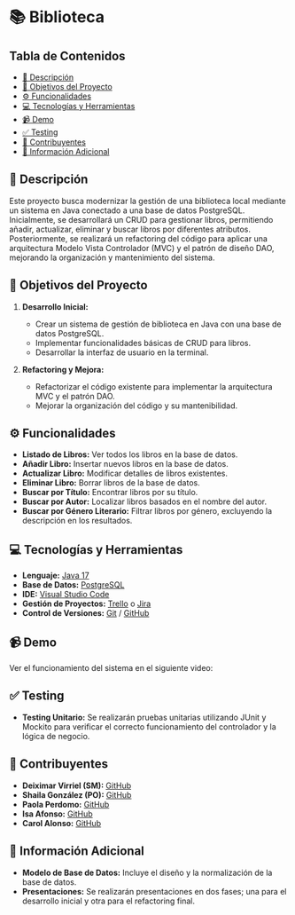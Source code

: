 # 📚 Biblioteca 

## Tabla de Contenidos
- [📖 Descripción](#-descripción)
- [🎯 Objetivos del Proyecto](#-objetivos-del-proyecto)
- [⚙️ Funcionalidades](#-funcionalidades)
- [💻 Tecnologías y Herramientas](#-tecnologías-y-herramientas)
- [📹 Demo](#-demo)
- [✅ Testing](#-testing)
- [🤝 Contribuyentes](#-contribuyentes)
- [📜 Información Adicional](#-información-adicional)

## 📖 Descripción 

Este proyecto busca modernizar la gestión de una biblioteca local mediante un sistema en Java conectado a una base de datos PostgreSQL. Inicialmente, se desarrollará un CRUD para gestionar libros, permitiendo añadir, actualizar, eliminar y buscar libros por diferentes atributos. Posteriormente, se realizará un refactoring del código para aplicar una arquitectura Modelo Vista Controlador (MVC) y el patrón de diseño DAO, mejorando la organización y mantenimiento del sistema.

## 🎯 Objetivos del Proyecto 

1. **Desarrollo Inicial:**
    - Crear un sistema de gestión de biblioteca en Java con una base de datos PostgreSQL.
    - Implementar funcionalidades básicas de CRUD para libros.
    - Desarrollar la interfaz de usuario en la terminal.

2. **Refactoring y Mejora:**
    - Refactorizar el código existente para implementar la arquitectura MVC y el patrón DAO.
    - Mejorar la organización del código y su mantenibilidad.

## ⚙️ Funcionalidades 

- **Listado de Libros:** Ver todos los libros en la base de datos.
- **Añadir Libro:** Insertar nuevos libros en la base de datos.
- **Actualizar Libro:** Modificar detalles de libros existentes.
- **Eliminar Libro:** Borrar libros de la base de datos.
- **Buscar por Título:** Encontrar libros por su título.
- **Buscar por Autor:** Localizar libros basados en el nombre del autor.
- **Buscar por Género Literario:** Filtrar libros por género, excluyendo la descripción en los resultados.

## 💻 Tecnologías y Herramientas

- **Lenguaje:** [Java 17](https://www.oracle.com/java/technologies/javase-downloads.html)
- **Base de Datos:** [PostgreSQL](https://www.postgresql.org/)
- **IDE:** [Visual Studio Code](https://code.visualstudio.com/)
- **Gestión de Proyectos:** [Trello](https://trello.com/) o [Jira](https://www.atlassian.com/software/jira)
- **Control de Versiones:** [Git](https://git-scm.com/) / [GitHub](https://github.com/)

## 📹 Demo 

Ver el funcionamiento del sistema en el siguiente video: [](#)

## ✅ Testing 

- **Testing Unitario:** Se realizarán pruebas unitarias utilizando JUnit y Mockito para verificar el correcto funcionamiento del controlador y la lógica de negocio.

## 🤝 Contribuyentes 

- **Deiximar Virriel (SM):** [GitHub](https://github.com/Deiximar)
- **Shaila González (PO):** [GitHub](https://github.com/ShailaGonzalez)
- **Paola Perdomo:** [GitHub](https://github.com/Paola077)
- **Isa Afonso:** [GitHub](https://github.com/IsaLagu)
- **Carol Alonso:** [GitHub](https://github.com/Calonsogon)

## 📜 Información Adicional 

- **Modelo de Base de Datos:** Incluye el diseño y la normalización de la base de datos.
- **Presentaciones:** Se realizarán presentaciones en dos fases; una para el desarrollo inicial y otra para el refactoring final.


